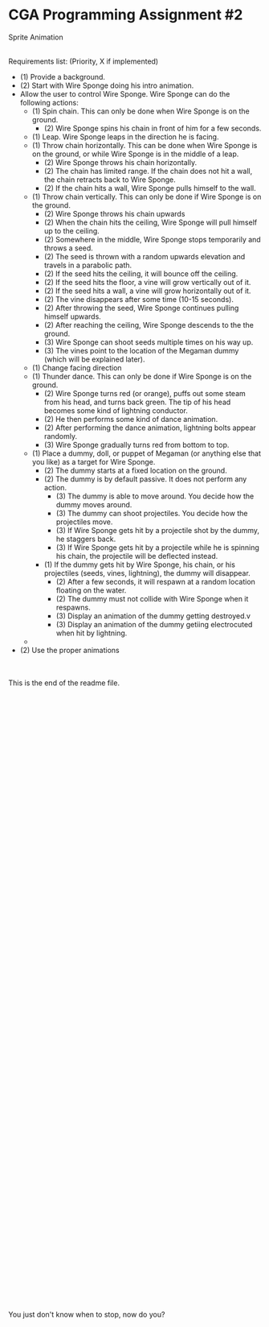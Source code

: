 # CGA Programming Assignment #2
Sprite Animation<br><br>

Requirements list: (Priority, X if implemented)
<ul>
<li>(1) Provide a background. 
<li>(2) Start with Wire Sponge doing his intro animation.
<li> Allow the user to control Wire Sponge. Wire Sponge can do the following actions:
   <ul>
   <li>(1) Spin chain. This can only be done when Wire Sponge is on the ground.
      <ul>
      <li>(2) Wire Sponge spins his chain in front of him for a few seconds.
      </ul>
   <li>(1) Leap. Wire Sponge leaps in the direction he is facing. 
   <li>(1) Throw chain horizontally. This can be done when Wire Sponge is on the ground, or while Wire Sponge is in the middle of a leap.
      <ul>
      <li>(2) Wire Sponge throws his chain horizontally. 
      <li>(2) The chain has limited range. If the chain does not hit a wall, the chain retracts back to Wire Sponge.
      <li>(2) If the chain hits a wall, Wire Sponge pulls himself to the wall.
      </ul>
   <li>(1) Throw chain vertically. This can only be done if Wire Sponge is on the ground.
      <ul>
      <li>(2) Wire Sponge throws his chain upwards
      <li>(2) When the chain hits the ceiling, Wire Sponge will pull himself up to the ceiling.
      <li>(2) Somewhere in the middle, Wire Sponge stops temporarily and throws a seed.
      <li>(2) The seed is thrown with a random upwards elevation and travels in a parabolic path.
      <li>(2) If the seed hits the ceiling, it will bounce off the ceiling.
      <li>(2) If the seed hits the floor, a vine will grow vertically out of it.
      <li>(2) If the seed hits a wall, a vine will grow horizontally out of it.
      <li>(2) The vine disappears after some time (10-15 seconds).
      <li>(2) After throwing the seed, Wire Sponge continues pulling himself upwards.
      <li>(2) After reaching the ceiling, Wire Sponge descends to the the ground.
      <li>(3) Wire Sponge can shoot seeds multiple times on his way up.
      <li>(3) The vines point to the location of the Megaman dummy (which will be explained later).
      </ul>
   <li>(1) Change facing direction
   <li>(1) Thunder dance. This can only be done if Wire Sponge is on the ground.
      <ul>
      <li>(2) Wire Sponge turns red (or orange), puffs out some steam from his head, and turns back green. The tip of his head becomes some kind of lightning conductor.
      <li>(2) He then performs some kind of dance animation.
      <li>(2) After performing the dance animation, lightning bolts appear randomly.
      <li>(3) Wire Sponge gradually turns red from bottom to top.
      </ul>
   <li>(1) Place a dummy, doll, or puppet of Megaman (or anything else that you like) as a target for Wire Sponge. 
      <ul>
      <li>(2) The dummy starts at a fixed location on the ground. 
      <li>(2) The dummy is by default passive. It does not perform any action.
         <ul>
         <li>(3) The dummy is able to move around. You decide how the dummy moves around.
         <li>(3) The dummy can shoot projectiles. You decide how the projectiles move.
         <li>(3) If Wire Sponge gets hit by a projectile shot by the dummy, he staggers back.
         <li>(3) If Wire Sponge gets hit by a projectile while he is spinning his chain, the projectile will be deflected instead.
         </ul>
      <li>(1) If the dummy gets hit by Wire Sponge, his chain, or his projectiles (seeds, vines, lightning), the dummy will disappear.
         <ul>
         <li>(2) After a few seconds, it will respawn at a random location floating on the water.
         <li>(2) The dummy must not collide with Wire Sponge when it respawns.
         <li>(3) Display an animation of the dummy getting destroyed.v
         <li>(3) Display an animation of the dummy getiing electrocuted when hit by lightning.
         </ul>
      </ul>
   <li>
   </ul>
<li>(2) Use the proper animations
</ul>


<br><br>This is the end of the readme file.

<br><br><br><br><br><br><br><br><br><br><br><br><br><br><br><br><br><br><br><br><br><br><br><br><br><br><br><br><br><br><br><br><br><br><br><br><br><br><br><br><br><br><br><br><br><br><br><br><br><br><br><br><br><br><br><br><br><br><br><br><br><br><br><br><br><br><br><br><br><br><br><br>You just don't know when to stop, now do you?
